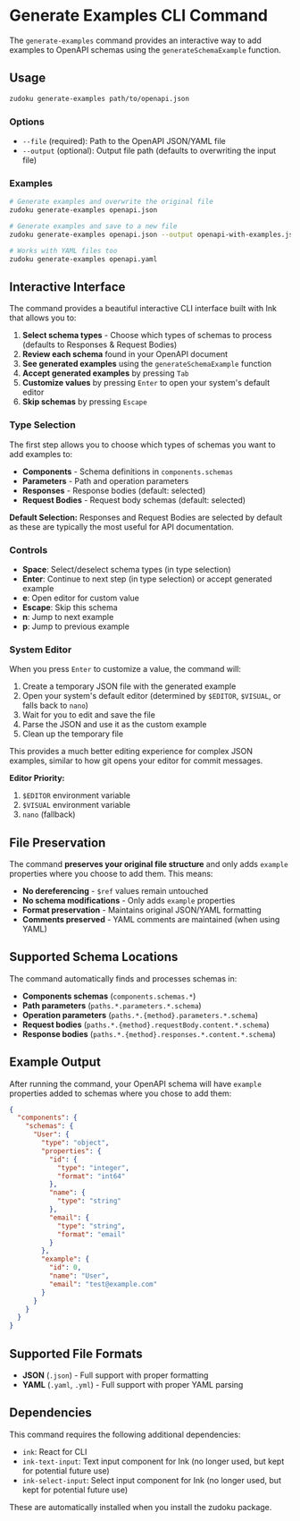 # Generate Examples CLI Command

The `generate-examples` command provides an interactive way to add examples to OpenAPI schemas using the `generateSchemaExample` function.

## Usage

```bash
zudoku generate-examples path/to/openapi.json
```

### Options

- `--file` (required): Path to the OpenAPI JSON/YAML file
- `--output` (optional): Output file path (defaults to overwriting the input file)

### Examples

```bash
# Generate examples and overwrite the original file
zudoku generate-examples openapi.json

# Generate examples and save to a new file
zudoku generate-examples openapi.json --output openapi-with-examples.json

# Works with YAML files too
zudoku generate-examples openapi.yaml
```

## Interactive Interface

The command provides a beautiful interactive CLI interface built with Ink that allows you to:

1. **Select schema types** - Choose which types of schemas to process (defaults to Responses & Request Bodies)
2. **Review each schema** found in your OpenAPI document
3. **See generated examples** using the `generateSchemaExample` function
4. **Accept generated examples** by pressing `Tab`
5. **Customize values** by pressing `Enter` to open your system's default editor
6. **Skip schemas** by pressing `Escape`

### Type Selection

The first step allows you to choose which types of schemas you want to add examples to:

- **Components** - Schema definitions in `components.schemas`
- **Parameters** - Path and operation parameters
- **Responses** - Response bodies (default: selected)
- **Request Bodies** - Request body schemas (default: selected)

**Default Selection:** Responses and Request Bodies are selected by default as these are typically the most useful for API documentation.

### Controls

- **Space**: Select/deselect schema types (in type selection)
- **Enter**: Continue to next step (in type selection) or accept generated example
- **e**: Open editor for custom value
- **Escape**: Skip this schema
- **n**: Jump to next example
- **p**: Jump to previous example

### System Editor

When you press `Enter` to customize a value, the command will:

1. Create a temporary JSON file with the generated example
2. Open your system's default editor (determined by `$EDITOR`, `$VISUAL`, or falls back to `nano`)
3. Wait for you to edit and save the file
4. Parse the JSON and use it as the custom example
5. Clean up the temporary file

This provides a much better editing experience for complex JSON examples, similar to how git opens your editor for commit messages.

**Editor Priority:**

1. `$EDITOR` environment variable
2. `$VISUAL` environment variable
3. `nano` (fallback)

## File Preservation

The command **preserves your original file structure** and only adds `example` properties where you choose to add them. This means:

- **No dereferencing** - `$ref` values remain untouched
- **No schema modifications** - Only adds `example` properties
- **Format preservation** - Maintains original JSON/YAML formatting
- **Comments preserved** - YAML comments are maintained (when using YAML)

## Supported Schema Locations

The command automatically finds and processes schemas in:

- **Components schemas** (`components.schemas.*`)
- **Path parameters** (`paths.*.parameters.*.schema`)
- **Operation parameters** (`paths.*.{method}.parameters.*.schema`)
- **Request bodies** (`paths.*.{method}.requestBody.content.*.schema`)
- **Response bodies** (`paths.*.{method}.responses.*.content.*.schema`)

## Example Output

After running the command, your OpenAPI schema will have `example` properties added to schemas where you chose to add them:

```json
{
  "components": {
    "schemas": {
      "User": {
        "type": "object",
        "properties": {
          "id": {
            "type": "integer",
            "format": "int64"
          },
          "name": {
            "type": "string"
          },
          "email": {
            "type": "string",
            "format": "email"
          }
        },
        "example": {
          "id": 0,
          "name": "User",
          "email": "test@example.com"
        }
      }
    }
  }
}
```

## Supported File Formats

- **JSON** (`.json`) - Full support with proper formatting
- **YAML** (`.yaml`, `.yml`) - Full support with proper YAML parsing

## Dependencies

This command requires the following additional dependencies:

- `ink`: React for CLI
- `ink-text-input`: Text input component for Ink (no longer used, but kept for potential future use)
- `ink-select-input`: Select input component for Ink (no longer used, but kept for potential future use)

These are automatically installed when you install the zudoku package.
